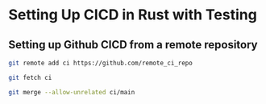 # Setting Up CICD in Rust with Testing

## Setting up Github CICD from a remote repository

```bash
git remote add ci https://github.com/remote_ci_repo

git fetch ci

git merge --allow-unrelated ci/main
```
